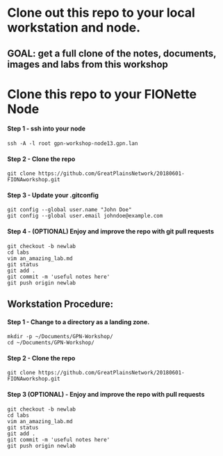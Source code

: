 # Clone out this repo to your local workstation and node.

##  GOAL: get a full clone of the notes, documents, images and labs from this workshop

# Clone this repo to your FIONette Node

#### Step 1 - ssh into your node
```
ssh -A -l root gpn-workshop-node13.gpn.lan
```

#### Step 2 - Clone the repo
```
git clone https://github.com/GreatPlainsNetwork/20180601-FIONAworkshop.git
```

#### Step 3 - Update your .gitconfig
```
git config --global user.name "John Doe"
git config --global user.email johndoe@example.com
```

#### Step 4 - (OPTIONAL) Enjoy and improve the repo with git pull requests
```
git checkout -b newlab
cd labs
vim an_amazing_lab.md
git status
git add .
git commit -m 'useful notes here'
git push origin newlab
```


## Workstation Procedure:

#### Step 1 - Change to a directory as a landing zone.
```
mkdir -p ~/Documents/GPN-Workshop/
cd ~/Documents/GPN-Workshop/
```
#### Step 2 - Clone the repo
```
git clone https://github.com/GreatPlainsNetwork/20180601-FIONAworkshop.git
```
#### Step 3 (OPTIONAL) - Enjoy and improve the repo with pull requests
```
git checkout -b newlab
cd labs
vim an_amazing_lab.md
git status
git add .
git commit -m 'useful notes here'
git push origin newlab
```



